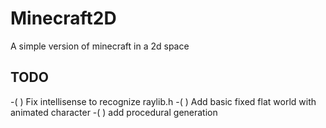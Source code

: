 # Minecraft2D
 A simple version of minecraft in a 2d space

## TODO
-( ) Fix intellisense to recognize raylib.h
-( ) Add basic fixed flat world with animated character
-( ) add procedural generation

